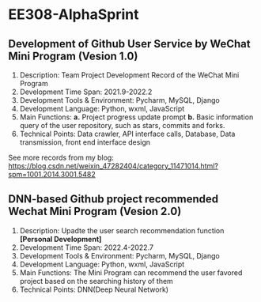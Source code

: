 # EE308-AlphaSprint

## Development of Github User Service by WeChat Mini Program (Vesion 1.0)

1. Description: Team Project Development Record of the WeChat Mini Program  
2. Development Time Span: 2021.9-2022.2
3. Development Tools & Environment: Pycharm, MySQL, Django
4. Development Language: Python, wxml, JavaScript
5. Main Functions: **a.** Project progress update prompt **b.** Basic information query of the user repository, such as stars, commits and forks.
6. Technical Points: Data crawler, API interface calls, Database, Data transmission, front end interface design

See more records from my blog: https://blog.csdn.net/weixin_47282404/category_11471014.html?spm=1001.2014.3001.5482

## DNN-based Github project recommended Wechat Mini Program (Vesion 2.0)

1. Description: Upadte the user search recommendation function **[Personal Development]**
2. Development Time Span: 2022.4-2022.7
3. Development Tools & Environment: Pycharm, MySQL, Django
4. Development Language: Python, wxml, JavaScript 
5. Main Functions: The Mini Program can recommend the user favored project based on the searching history of them
6. Technical Points: DNN(Deep Neural Network)
